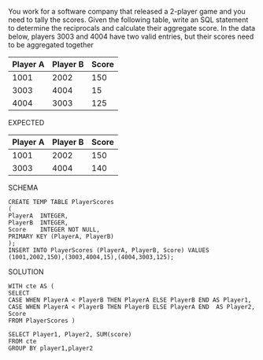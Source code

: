 You work for a software company that released a 2-player game and you need to tally the scores.
Given the following table, write an SQL statement to determine the reciprocals and calculate their
aggregate score.
In the data below, players 3003 and 4004 have two valid entries, but their scores need to be aggregated
together

| Player A | Player B | Score |
| -------- | -------- | ----- |
| 1001     | 2002     | 150   |
| 3003     | 4004     | 15    |
| 4004     | 3003     | 125   |

EXPECTED

| Player A | Player B | Score |
| -------- | -------- | ----- |
| 1001     | 2002     | 150   |
| 3003     | 4004     | 140   |

SCHEMA

```DROP TABLE IF EXISTS PlayerScores;
CREATE TEMP TABLE PlayerScores
(
PlayerA  INTEGER,
PlayerB  INTEGER,
Score    INTEGER NOT NULL,
PRIMARY KEY (PlayerA, PlayerB)
);
INSERT INTO PlayerScores (PlayerA, PlayerB, Score) VALUES
(1001,2002,150),(3003,4004,15),(4004,3003,125);
```

SOLUTION

```
WITH cte AS (
SELECT
CASE WHEN PlayerA < PlayerB THEN PlayerA ELSE PlayerB END AS Player1,
CASE WHEN PlayerA < PlayerB THEN PlayerB ELSE PlayerA END  AS Player2,
Score
FROM PlayerScores )

SELECT Player1, Player2, SUM(score)
FROM cte
GROUP BY player1,player2
```
